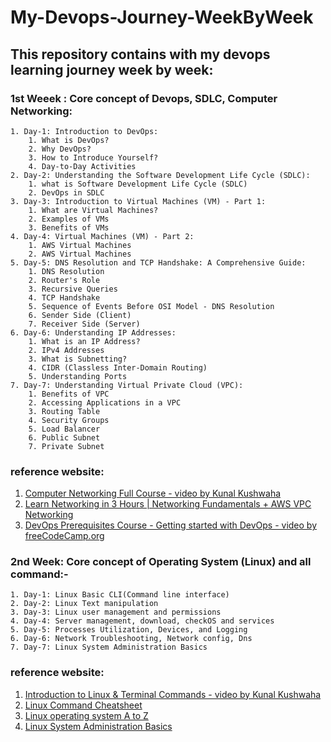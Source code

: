 # My-Devops-Journey-WeekByWeek
## This repository contains with  my devops learning journey week by week: 

### 1st Weeek : Core concept of Devops, SDLC, Computer Networking:
```
1. Day-1: Introduction to DevOps:
    1. What is DevOps?
    2. Why DevOps?
    3. How to Introduce Yourself?
    4. Day-to-Day Activities
2. Day-2: Understanding the Software Development Life Cycle (SDLC):
    1. what is Software Development Life Cycle (SDLC)
    2. DevOps in SDLC
3. Day-3: Introduction to Virtual Machines (VM) - Part 1:
    1. What are Virtual Machines?
    2. Examples of VMs
    3. Benefits of VMs
4. Day-4: Virtual Machines (VM) - Part 2:
    1. AWS Virtual Machines
    2. AWS Virtual Machines
5. Day-5: DNS Resolution and TCP Handshake: A Comprehensive Guide:
    1. DNS Resolution
    2. Router's Role
    3. Recursive Queries
    4. TCP Handshake
    5. Sequence of Events Before OSI Model - DNS Resolution
    6. Sender Side (Client)
    7. Receiver Side (Server)
6. Day-6: Understanding IP Addresses:
    1. What is an IP Address?
    2. IPv4 Addresses
    3. What is Subnetting?
    4. CIDR (Classless Inter-Domain Routing)
    5. Understanding Ports
7. Day-7: Understanding Virtual Private Cloud (VPC):
    1. Benefits of VPC
    2. Accessing Applications in a VPC
    3. Routing Table
    4. Security Groups
    5. Load Balancer
    6. Public Subnet
    7. Private Subnet
```
### reference website: <br>
1. [Computer Networking Full Course - video by Kunal Kushwaha](https://www.youtube.com/watch?v=IPvYjXCsTg8&list=PL9gnSGHSqcnoqBXdMwUTRod4Gi3eac2Ak&index=3)<br>
2. [Learn Networking in 3 Hours | Networking Fundamentals + AWS VPC Networking](https://www.youtube.com/watch?v=iSOfkw_YyOU&list=PLdpzxOOAlwvKv4MFW35XRskZbQbrt6ep-&index=3)<br>
3. [DevOps Prerequisites Course - Getting started with DevOps - video by freeCodeCamp.org](https://www.youtube.com/watch?v=Wvf0mBNGjXY&t=237s)


### 2nd Week: Core concept of Operating System (Linux) and all command:-

```
1. Day-1: Linux Basic CLI(Command line interface)
2. Day-2: Linux Text manipulation
3. Day-3: Linux user management and permissions
4. Day-4: Server management, download, checkOS and services
5. Day-5: Processes Utilization, Devices, and Logging
6. Day-6: Network Troubleshooting, Network config, Dns
7. Day-7: Linux System Administration Basics

```
### reference website:<br>
1. [Introduction to Linux & Terminal Commands - video by Kunal Kushwaha](https://www.youtube.com/watch?v=iwolPf6kN-k)
2. [Linux Command Cheatsheet](https://www.guru99.com/linux-commands-cheat-sheet.html)<br>
3. [Linux operating system A to Z](https://linuxjourney.com)<br>
4. [Linux System Administration Basics](https://www.linode.com/docs/guides/linux-system-administration-basics/)


